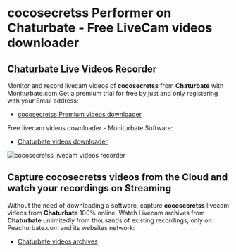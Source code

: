 # cocosecretss Performer on Chaturbate - Free LiveCam videos downloader

## Chaturbate Live Videos Recorder

Monitor and record livecam videos of **cocosecretss** from **Chaturbate** with Moniturbate.com
Get a premium trial for free by just and only registering with your Email address:
* [cocosecretss Premium videos downloader](https://moniturbate.com/request-demo-licence-key.html)

Free livecam videos downloader - Moniturbate Software:
* [Chaturbate videos downloader](https://moniturbate.com/moniturbate-download-software.html)

![cocosecretss livecam videos recorder](https://peachurnet.com/templates/moniturbate-software.png)


## Capture cocosecretss videos from the Cloud and watch your recordings on Streaming

Without the need of downloading a software, capture **cocosecretss** livecam videos from **Chaturbate** 100% online.
Watch Livecam archives from **Chaturbate** unlimitedly from thousands of existing recordings, only on Peachurbate.com and its websites network:
* [Chaturbate videos archives](https://peachurnet.com/)